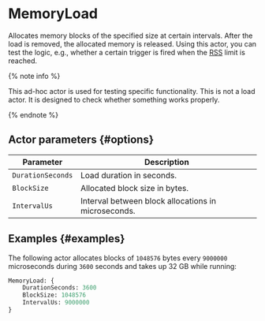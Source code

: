 # MemoryLoad

Allocates memory blocks of the specified size at certain intervals. After the load is removed, the allocated memory is released. Using this actor, you can test the logic, e.g., whether a certain trigger is fired when the [RSS](https://en.wikipedia.org/wiki/Resident_set_size) limit is reached.

{% note info %}

This ad-hoc actor is used for testing specific functionality. This is not a load actor. It is designed to check whether something works properly.

{% endnote %}

## Actor parameters {#options}

| Parameter         | Description                                         |
|-------------------|-----------------------------------------------------|
| `DurationSeconds` | Load duration in seconds.                           |
| `BlockSize`       | Allocated block size in bytes.                      |
| `IntervalUs`      | Interval between block allocations in microseconds. |

## Examples {#examples}

The following actor allocates blocks of `1048576` bytes every `9000000` microseconds during `3600` seconds and takes up 32 GB while running:

```proto
MemoryLoad: {
    DurationSeconds: 3600
    BlockSize: 1048576
    IntervalUs: 9000000
}
```

